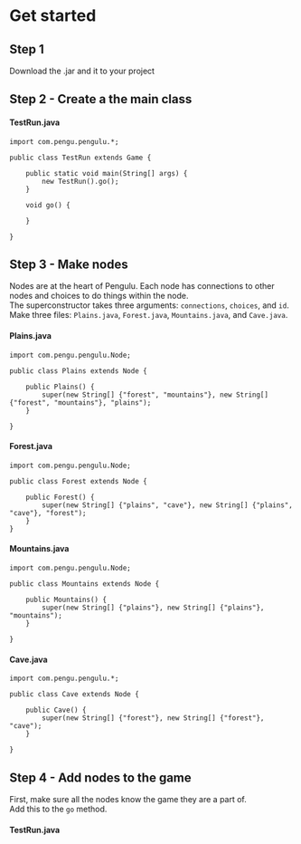 # Get started
## Step 1
Download the .jar and it to your project
## Step 2 - Create a the main class
#### TestRun.java
```
import com.pengu.pengulu.*;

public class TestRun extends Game {
	
	public static void main(String[] args) {
		new TestRun().go();
	}
	
	void go() {
		
	}
	
}
```
## Step 3 - Make nodes
Nodes are at the heart of Pengulu. Each node has connections to other nodes and choices to do things within the node.<br>
The superconstructor takes three arguments: `connections`, `choices`, and `id`.<br>
Make three files: `Plains.java`, `Forest.java`, `Mountains.java`, and `Cave.java`.
#### Plains.java
```
import com.pengu.pengulu.Node;

public class Plains extends Node {

	public Plains() {
		super(new String[] {"forest", "mountains"}, new String[] {"forest", "mountains"}, "plains");
	}

}

```
#### Forest.java
```
import com.pengu.pengulu.Node;

public class Forest extends Node {
	
	public Forest() {
		super(new String[] {"plains", "cave"}, new String[] {"plains", "cave"}, "forest");
	}
}

```
#### Mountains.java
```
import com.pengu.pengulu.Node;

public class Mountains extends Node {

	public Mountains() {
		super(new String[] {"plains"}, new String[] {"plains"}, "mountains");
	}

}
```
#### Cave.java
```
import com.pengu.pengulu.*;

public class Cave extends Node {
	
	public Cave() {
		super(new String[] {"forest"}, new String[] {"forest"}, "cave");
	}
	
}

```
## Step 4 - Add nodes to the game
First, make sure all the nodes know the game they are a part of.<br>
Add this to the `go` method.
#### TestRun.java
```

```

